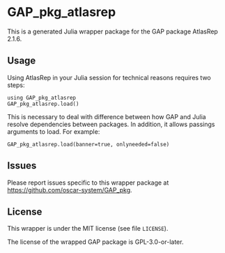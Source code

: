 # GAP_pkg_atlasrep

This is a generated Julia wrapper package for the GAP package AtlasRep 2.1.6.

## Usage

Using AtlasRep in your Julia session for technical reasons requires two steps:

    using GAP_pkg_atlasrep
    GAP_pkg_atlasrep.load()

This is necessary to deal with difference between how GAP and Julia
resolve dependencies between packages. In addition, it allows passings
arguments to load. For example:

    GAP_pkg_atlasrep.load(banner=true, onlyneeded=false)

## Issues

Please report issues specific to this wrapper package at <https://github.com/oscar-system/GAP_pkg>.


## License

This wrapper is under the MIT license (see file `LICENSE`).

The license of the wrapped GAP package is GPL-3.0-or-later.
